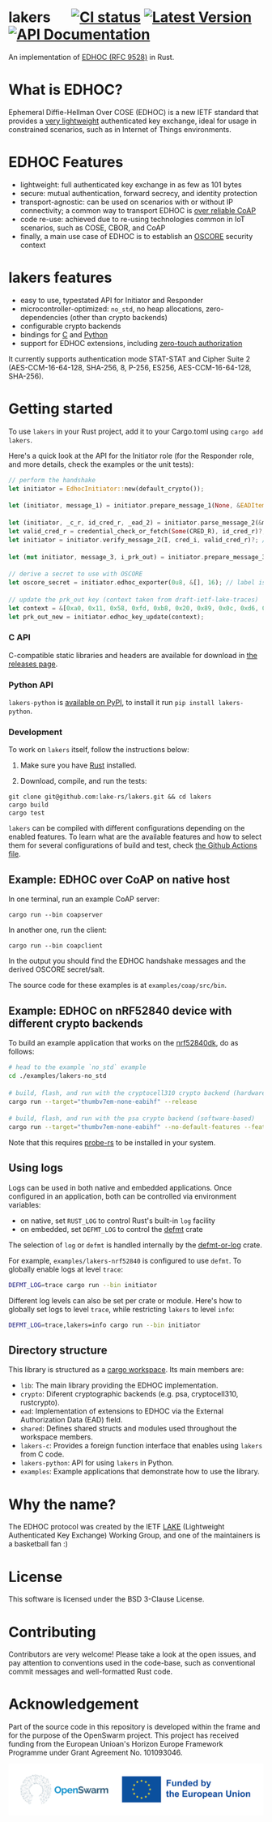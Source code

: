 # lakers &emsp; [![CI status]][actions] [![Latest Version]][crates.io] [![API Documentation]][docs.rs]

[CI status]: https://github.com/lake-rs/lakers/actions/workflows/build-and-test.yml/badge.svg
[actions]: https://github.com/lake-rs/lakers/actions/workflows/build-and-test.yml
[Latest Version]: https://img.shields.io/crates/v/lakers.svg
[crates.io]: https://crates.io/crates/lakers
[API Documentation]: https://docs.rs/lakers/badge.svg
[docs.rs]: https://docs.rs/lakers

An implementation of [EDHOC (RFC 9528)](https://datatracker.ietf.org/doc/html/rfc9528) in Rust.

# What is EDHOC?

Ephemeral Diffie-Hellman Over COSE (EDHOC) is a new IETF standard that provides a [very lightweight](https://hal.science/hal-04382397/document) authenticated key exchange, ideal for usage in constrained scenarios, such as in Internet of Things environments.

# EDHOC Features
- lightweight: full authenticated key exchange in as few as 101 bytes
- secure: mutual authentication, forward secrecy, and identity protection
- transport-agnostic: can be used on scenarios with or without IP connectivity; a common way to transport EDHOC is [over reliable CoAP](https://www.rfc-editor.org/rfc/rfc9528.html#coap)
- code re-use: achieved due to re-using technologies common in IoT scenarios, such as COSE, CBOR, and CoAP
- finally, a main use case of EDHOC is to establish an [OSCORE](https://datatracker.ietf.org/doc/rfc8613/) security context


# lakers features

- easy to use, typestated API for Initiator and Responder
- microcontroller-optimized: `no_std`, no heap allocations, zero-dependencies (other than crypto backends)
- configurable crypto backends
- bindings for [C](https://github.com/lake-rs/lakers/releases/) and [Python](https://pypi.org/project/lakers-python/)
- support for EDHOC extensions, including [zero-touch authorization](https://datatracker.ietf.org/doc/draft-ietf-lake-authz/)

It currently supports authentication mode STAT-STAT and Cipher Suite 2 (AES-CCM-16-64-128, SHA-256, 8, P-256, ES256, AES-CCM-16-64-128, SHA-256).

# Getting started

To use `lakers` in your Rust project, add it to your Cargo.toml using `cargo add lakers`.

Here's a quick look at the API for the Initiator role (for the Responder role, and more details, check the examples or the unit tests):
```rust
// perform the handshake
let initiator = EdhocInitiator::new(default_crypto());

let (initiator, message_1) = initiator.prepare_message_1(None, &EADItem::new_empty_array())?; // c_i and ead_1 are set to None

let (initiator, _c_r, id_cred_r, _ead_2) = initiator.parse_message_2(&message_2)?;
let valid_cred_r = credential_check_or_fetch(Some(CRED_R), id_cred_r)?; // CRED_R contains Responder's public key
let initiator = initiator.verify_message_2(I, cred_i, valid_cred_r)?; // I is Initiator's private key

let (mut initiator, message_3, i_prk_out) = initiator.prepare_message_3(CredentialTransfer::ByReference, &EADItem::new_empty_array())?; // no ead_3

// derive a secret to use with OSCORE
let oscore_secret = initiator.edhoc_exporter(0u8, &[], 16); // label is 0

// update the prk_out key (context taken from draft-ietf-lake-traces)
let context = &[0xa0, 0x11, 0x58, 0xfd, 0xb8, 0x20, 0x89, 0x0c, 0xd6, 0xbe, 0x16, 0x96, 0x02, 0xb8, 0xbc, 0xea];
let prk_out_new = initiator.edhoc_key_update(context);
```

### C API
C-compatible static libraries and headers are available for download in [the releases page](https://github.com/lake-rs/lakers/releases).

### Python API
`lakers-python` is [available on PyPI](https://pypi.org/project/lakers-python/), to install it run `pip install lakers-python`.

### Development
To work on `lakers` itself, follow the instructions below:

1. Make sure you have [Rust](https://www.rust-lang.org/tools/install) installed.

2. Download, compile, and run the tests:
```
git clone git@github.com:lake-rs/lakers.git && cd lakers
cargo build
cargo test
```

`lakers` can be compiled with different configurations depending on the enabled features. To learn what are the available features and how to select them for several configurations of build and test, check [the Github Actions file](./.github/workflows/rust.yml).

## Example: EDHOC over CoAP on native host

In one terminal, run an example CoAP server:
```
cargo run --bin coapserver
```

In another one, run the client:
```
cargo run --bin coapclient
```

In the output you should find the EDHOC handshake messages and the derived OSCORE secret/salt.

The source code for these examples is at `examples/coap/src/bin`.

## Example: EDHOC on nRF52840 device with different crypto backends

To build an example application that works on the [nrf52840dk](https://www.nordicsemi.com/Products/Development-hardware/nrf52840-dk), do as follows:

```bash
# head to the example `no_std` example
cd ./examples/lakers-no_std

# build, flash, and run with the cryptocell310 crypto backend (hardware-accelerated)
cargo run --target="thumbv7em-none-eabihf" --release

# build, flash, and run with the psa crypto backend (software-based)
cargo run --target="thumbv7em-none-eabihf" --no-default-features --features="crypto-psa, ead-none, rtt" --release

```

Note that this requires [probe-rs](https://probe.rs/) to be installed in your system.

## Using logs
Logs can be used in both native and embedded applications. Once configured in an application, both can be controlled via environment variables:

- on native, set `RUST_LOG` to control Rust's built-in `log` facility
- on embedded, set `DEFMT_LOG` to control the [defmt](https://github.com/knurling-rs/defmt) crate

The selection of `log` or `defmt` is handled internally by the [defmt-or-log](https://github.com/t-moe/defmt-or-log) crate.

For example, `examples/lakers-nrf52840` is configured to use `defmt`. To globally enable logs at level `trace`:
```bash
DEFMT_LOG=trace cargo run --bin initiator
```

Different log levels can also be set per crate or module.
Here's how to globally set logs to level `trace`, while restricting `lakers` to level `info`:
```bash
DEFMT_LOG=trace,lakers=info cargo run --bin initiator
```

## Directory structure
This library is structured as a [cargo workspace](https://doc.rust-lang.org/book/ch14-03-cargo-workspaces.html).
Its main members are:

- `lib`: The main library providing the EDHOC implementation.
- `crypto`: Diferent cryptographic backends (e.g. psa, cryptocell310, rustcrypto).
- `ead`: Implementation of extensions to EDHOC via the External Authorization Data (EAD) field.
- `shared`: Defines shared structs and modules used throughout the workspace members.
- `lakers-c`: Provides a foreign function interface that enables using `lakers` from C code.
- `lakers-python`: API for using `lakers` in Python.
- `examples`: Example applications that demonstrate how to use the library.

# Why the name?

The EDHOC protocol was created by the IETF [LAKE](https://datatracker.ietf.org/wg/lake/about/) (Lightweight Authenticated Key Exchange) Working Group, and one of the maintainers is a basketball fan :)

# License

This software is licensed under the BSD 3-Clause License.

# Contributing

Contributors are very welcome!
Please take a look at the open issues, and pay attention to conventions used in the code-base, such as conventional commit messages and well-formatted Rust code.

# Acknowledgement

Part of the source code in this repository is developed within the frame and for the purpose of the OpenSwarm project. This project has received funding from the European Unioan's Horizon Europe Framework Programme under Grant Agreement No. 101093046.

![OpenSwarm - Funded by the European Union](logos/ack.png)
